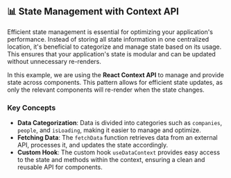## 📊 State Management with Context API

Efficient state management is essential for optimizing your application's performance. Instead of storing all state information in one centralized location, it's beneficial to categorize and manage state based on its usage. This ensures that your application's state is modular and can be updated without unnecessary re-renders.

In this example, we are using the **React Context API** to manage and provide state across components. This pattern allows for efficient state updates, as only the relevant components will re-render when the state changes.

### Key Concepts

- **Data Categorization**: Data is divided into categories such as `companies`, `people`, and `isLoading`, making it easier to manage and optimize.
- **Fetching Data**: The `fetchData` function retrieves data from an external API, processes it, and updates the state accordingly.
- **Custom Hook**: The custom hook `useDataContext` provides easy access to the state and methods within the context, ensuring a clean and reusable API for components.

